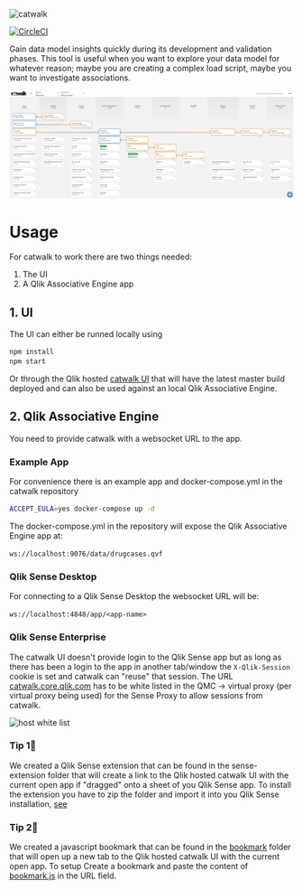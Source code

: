 ![catwalk](./src/assets/catwalk.svg)

[![CircleCI](https://circleci.com/gh/qlik-oss/catwalk/tree/master.svg?style=svg)](https://circleci.com/gh/qlik-oss/catwalk/tree/master)

Gain data model insights quickly during its development and validation phases. This tool is useful when you want to explore your data model for whatever reason; maybe you are creating a complex load script, maybe you want to investigate associations.

![screenshot](./images/screenshot.png)

# Usage

For catwalk to work there are two things needed:
1. The UI
2. A Qlik Associative Engine app

## 1. UI
The UI can either be runned locally using
```bash
npm install
npm start
```
Or through the Qlik hosted [catwalk UI](https://catwalk.core.qlik.com) that will have the latest master build deployed and can also be used against an local Qlik Associative Engine.

## 2. Qlik Associative Engine
You need to provide catwalk with a websocket URL to the app.  

### Example App
For convenience there is an example app and docker-compose.yml in the catwalk repository
```bash
ACCEPT_EULA=yes docker-compose up -d
```
The docker-compose.yml in the repository will expose the Qlik Associative Engine app at:

`ws://localhost:9076/data/drugcases.qvf`

### Qlik Sense Desktop
For connecting to a Qlik Sense Desktop the websocket URL will be:

`ws://localhost:4848/app/<app-name>`

### Qlik Sense Enterprise
The catwalk UI doesn't provide login to the Qlik Sense app but as long as there has been a login to the app in another tab/window the `X-Qlik-Session` cookie is set and catwalk can "reuse" that session. The URL [catwalk.core.qlik.com](https://catwalk.core.qlik.com) has to be white listed in the QMC -> virtual proxy (per virtual proxy being used) for the Sense Proxy to allow sessions from catwalk.

![host white list](./images/qmc-whitelist.png)

### Tip 1:tada:
We created a Qlik Sense extension that can be found in the sense-extension folder that will create a link to the Qlik hosted catwalk UI with the current open app if "dragged" onto a sheet of you Qlik Sense app.
To install the extension you have to zip the folder and import it into you Qlik Sense installation, [see](https://help.qlik.com/en-US/sense-developer/November2018/Subsystems/Extensions/Content/Sense_Extensions/Howtos/deploy-extensions.htm)

### Tip 2:tada:
We created a javascript bookmark that can be found in the [bookmark](./bookmark) folder that will open up a new tab to the Qlik hosted catwalk UI with the current open app.
To setup Create a bookmark and paste the content of [bookmark.js](./bookmark/bookmark.js) in the URL field.
